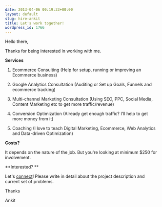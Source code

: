 ```yaml
---
date: 2013-04-06 00:19:33+00:00
layout: default
slug: hire-ankit
title: Let's work together!
wordpress_id: 1766
---
```


Hello there,

Thanks for being interested in working with me.

**Services**

1. Ecommerce Consulting (Help for setup, running or improving an Ecommerce business)

2. Google Analytics Consultation (Auditing or Set up Goals, Funnels and ecommerce tracking)

3. Multi-channel Marketing Consultation (Using SEO, PPC, Social Media, Content Marketing etc to get more traffic/revenue)
	
4. Conversion Optimization (Already get enough traffic? I'll help to get more money from it)

5. Coaching (I love to teach Digital Marketing, Ecommerce, Web Analytics and Data-driven Optimization)


**Costs?**

It depends on the nature of the job. But you're looking at minimum $250 for involvement. 

**Interested? **

Let's [connect](/contact/)! Please write in detail about the project description and current set of problems.

Thanks

Ankit
